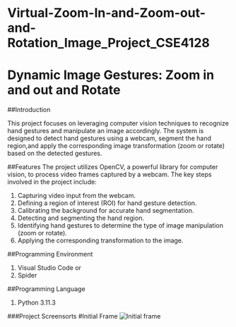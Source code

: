 # Virtual-Zoom-In-and-Zoom-out-and-Rotation_Image_Project_CSE4128
# Dynamic Image Gestures: Zoom in and out and Rotate

##Introduction

This project focuses on leveraging computer vision techniques to recognize hand gestures and manipulate an image accordingly. The system is designed to detect hand gestures using a webcam, segment the hand region,and apply the corresponding image transformation (zoom or rotate) based on the detected gestures.

##Features
The project utilizes OpenCV, a powerful library for computer vision, to process video frames 
captured by a webcam. The key steps involved in the project include:
1. Capturing video input from the webcam.
2. Defining a region of interest (ROI) for hand gesture detection.
3. Calibrating the background for accurate hand segmentation.
4. Detecting and segmenting the hand region.
5. Identifying hand gestures to determine the type of image manipulation (zoom or rotate).
6. Applying the corresponding transformation to the image.

##Programming Environment
1. Visual Studio Code or
2. Spider
   
##Programming Language
1. Python 3.11.3

###Project Screensorts
#Initial Frame
![Initial frame](screenshots/zoom-in-example.png)

   

   
   



